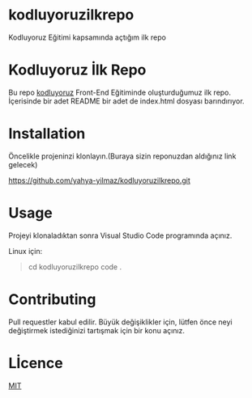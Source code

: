 # kodluyoruzilkrepo
Kodluyoruz Eğitimi kapsamında açtığım ilk repo
# Kodluyoruz İlk Repo 

 Bu repo [kodluyoruz](https://www.kodluyoruz.org/) Front-End Eğitiminde oluşturduğumuz ilk repo. İçerisinde bir adet README bir adet de index.html dosyası barındırıyor.

 # Installation

 Öncelikle projeninzi klonlayın.(Buraya sizin reponuzdan aldığınız link gelecek)

 https://github.com/yahya-yilmaz/kodluyoruzilkrepo.git

 # Usage 

 Projeyi klonaladıktan sonra Visual Studio Code programında açınız.

 Linux için:

>  cd kodluyoruzilkrepo
> code .

# Contributing

Pull requestler kabul edilir. Büyük değişiklikler için, lütfen önce neyi değiştirmek istediğinizi tartışmak için bir konu açınız.

# Lİcence

[MIT](https://choosealicense.com/licenses/mit/)
